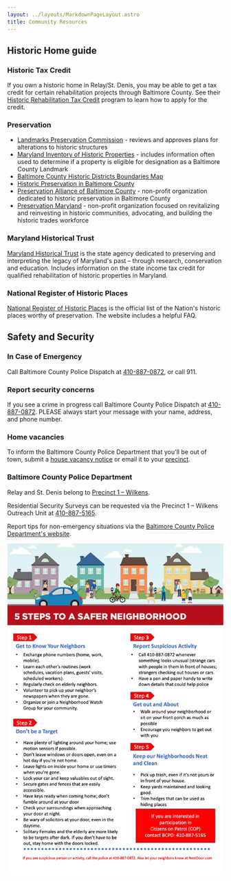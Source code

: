 ```yaml
---
layout: ../layouts/MarkdownPageLayout.astro
title: Community Resources
---
```


## Historic Home guide

### Historic Tax Credit

If you own a historic home in Relay/St. Denis, you may be able to get a tax credit for certain rehabilitation projects through Baltimore County. See their [Historic Rehabilitation Tax Credit](https://www.baltimorecountymd.gov/departments/planning/historic_preservation/taxcreditfaq.html) program to learn how to apply for the credit.

### Preservation

- [Landmarks Preservation Commission](https://www.baltimorecountymd.gov/boards-commissions/planning/landmarks-preservation-commission) - reviews and approves plans for alterations to historic structures
- [Maryland Inventory of Historic Properties](https://apps.mht.maryland.gov/mihp/MIHP.aspx) - includes information often used to determine if a property is eligible for designation as a Baltimore County Landmark
- [Baltimore County Historic Districts Boundaries Map](https://opendata.baltimorecountymd.gov/maps/BC-GIS::baltimore-county-historic-districts/about)
- [Historic Preservation in Baltimore County](https://www.baltimorecountymd.gov/departments/planning/historic_preservation/index.html)
- [Preservation Alliance of Baltimore County](https://preservationabc.org/) - non-profit organization dedicated to historic preservation in Baltimore County
- [Preservation Maryland](https://www.preservationmaryland.org/) - non-profit organization focused on revitalizing and reinvesting in historic communities, advocating, and building the historic trades workforce

### Maryland Historical Trust

[Maryland Historical Trust](https://mht.maryland.gov/) is the state agency dedicated to preserving and interpreting the legacy of Maryland's past – through research, conservation and education. Includes information on the state income tax credit for qualified rehabilitation of historic properties in Maryland.

### National Register of Historic Places

[National Register of Historic Places](https://www.nps.gov/subjects/nationalregister/index.htm) is the official list of the Nation's historic places worthy of preservation. The website includes a helpful FAQ.

## Safety and Security

### In Case of Emergency

Call Baltimore County Police Dispatch at [410-887-0872](tel:410-887-0872), or call 911.

### Report security concerns

If you see a crime in progress call Baltimore County Police Dispatch at [410-887-0872](tel:410-887-0872). PLEASE always start your message with your name, address, and phone number.

### Home vacancies

To inform the Baltimore County Police Department that you'll be out of town, submit a [house vacancy notice](https://resources.baltimorecountymd.gov/Documents/Police/2014pdfs/vacanthouseform141119.pdf) or email it to your [precinct](https://www.baltimorecountymd.gov/departments/police/precinctsgeneral/precinctsall.html).

### Baltimore County Police Department

Relay and St. Denis belong to [Precinct 1 – Wilkens](https://www.baltimorecountymd.gov/departments/police/pc01/index.html).

Residential Security Surveys can be requested via the Precinct 1 – Wilkens Outreach Unit at [410-887-5165](tel:410-887-5165).

Report tips for non-emergency situations via the [Baltimore County Police Department's website](https://www.baltimorecountymd.gov/departments/police/).

![5 steps to a safer neighborhood](../img/safer_neighborhood.jpg)
